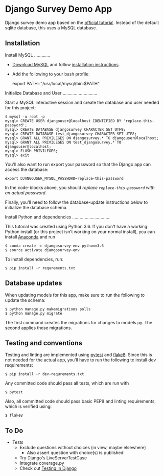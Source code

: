 Django Survey Demo App
======================

Django survey demo app based on the [official
tutorial](https://docs.djangoproject.com/en/1.10/intro/tutorial01/). Instead of
the default sqlite database, this uses a MySQL database.


Installation
------------

Install MySQL
.............

- [Download MySQL](https://dev.mysql.com/downloads/mysql/) and follow
  [installation instructions](https://dev.mysql.com/doc/refman/5.7/en/installing.html).

- Add the following to your bash profile:

    export PATH="/usr/local/mysql/bin:$PATH"

Initialize Database and User
............................

Start a MySQL interactive session and create the database and user needed for
this project:

    $ mysql -u root -p
    mysql> CREATE USER djangouser@localhost IDENTIFIED BY 'replace-this-password';
    mysql> CREATE DATABASE djangosurvey CHARACTER SET UTF8;
    mysql> CREATE DATABASE test_djangosurvey CHARACTER SET UTF8;
    mysql> GRANT ALL PRIVILEGES ON djangosurvey.* TO djangouser@localhost;
    mysql> GRANT ALL PRIVILEGES ON test_djangosurvey.* TO djangouser@localhost;
    mysql> FLUSH PRIVILEGES;
    mysql> exit

You'll also want to run export your password so that the Django app can access
the database:

    export DJANGOUSER_MYSQL_PASSWORD=replace-this-password

In the code-blocks above, you should *replace `replace-this-password` with an
actual password*.

Finally, you'll need to follow the database-update instructions below to initialize the database schema.

Install Python and dependencies
...............................

This tutorial was created using Python 3.6.  If you don't have a working Python
install (or this project isn't working on your normal install), you can install
[Anaconda](https://www.continuum.io/downloads) and run

    $ conda create -n djangosurvey-env python=3.6
    $ source activate djangosurvey-env

To install dependencies, run:

    $ pip install -r requrements.txt


Database updates
----------------

When updating models for this app, make sure to run the following to update
the schema:

    $ python manage.py makemigrations polls
    $ python manage.py migrate

The first command creates the migrations for changes to models.py. The second
applies those migrations.


Testing and conventions
-----------------------

Testing and linting are implemented using [pytest](http://doc.pytest.org/) and
[flake8](http://flake8.pycqa.org/). Since this is not needed for the actual
app, you'll have to run the following to install dev requirements:

    $ pip install -r dev-requrements.txt

Any committed code should pass all tests, which are run with

    $ pytest

Also, all committed code should pass basic PEP8 and linting requirements,
which is verified using:

    $ flake8


To Do
-----

- Tests
    - Exclude questions without choices (in view, maybe elsewhere)
        - Also assert question with choice(s) is published
    - Try Django's LiveServerTestCase
    - Integrate coverage.py
    - Check out [Testing in Django](https://docs.djangoproject.com/en/1.10/topics/testing/)
